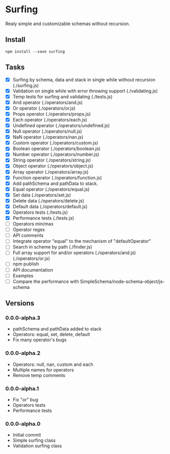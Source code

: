 # Surfing

Realy simple and customizable schemas without recursion.

## Install

```
npm install --save surfing
```

## Tasks

- [x] Surfing by schema, data and stack in single while without recursion (./surfing.js)
- [x] Validation on single while with error throwing support (./validating.js)
- [x] Temp tests for surfing and validating (./tests.js)
- [x] And operator (./operators/and.js)
- [x] Or operator (./operators/or.js)
- [x] Props operator (./operators/props.js)
- [x] Each operator (./operators/each.js)
- [x] Undefined operator (./operators/undefined.js)
- [x] Null operator (./operators/null.js)
- [x] NaN operator (./operators/nan.js)
- [x] Custom operator (./operators/custom.js)
- [x] Boolean operator (./operators/boolean.js)
- [x] Number operator (./operators/number.js)
- [x] String operator (./operators/string.js)
- [x] Object operator (./operators/object.js)
- [x] Array operator (./operators/array.js)
- [x] Function operator (./operators/function.js)
- [x] Add pathSchema and pathData to stack.
- [x] Equal operator (./operators/equal.js)
- [x] Set data (./operators/set.js)
- [x] Delete data (./operators/delete.js)
- [x] Default data (./operators/default.js)
- [x] Operators tests (./tests.js)
- [x] Performance tests (./tests.js)
- [ ] Operators min/max
- [ ] Operator regex
- [ ] API comments
- [ ] Integrate operator "equal" to the mechanism of "defaultOperator"
- [ ] Search in scheme by path (./finder.js)
- [ ] Full array support for and/or operators (./operators/and.js) (./operators/or.js)
- [ ] npm publish
- [ ] API documentation
- [ ] Examples
- [ ] Compare the performance with SimpleSchema/node-schema-object/js-schema

## Versions

### 0.0.0-alpha.3
* pathSchema and pathData added to stack
* Operators: equal, set, delete, default
* Fix many operator's bugs

### 0.0.0-alpha.2
* Operators: null, nan, custom and each
* Multiple names for operators
* Remove temp comments

### 0.0.0-alpha.1
* Fix "or" bug
* Operators tests
* Performance tests

### 0.0.0-alpha.0
* Initial commit
* Simple surfing class
* Validation surfing class